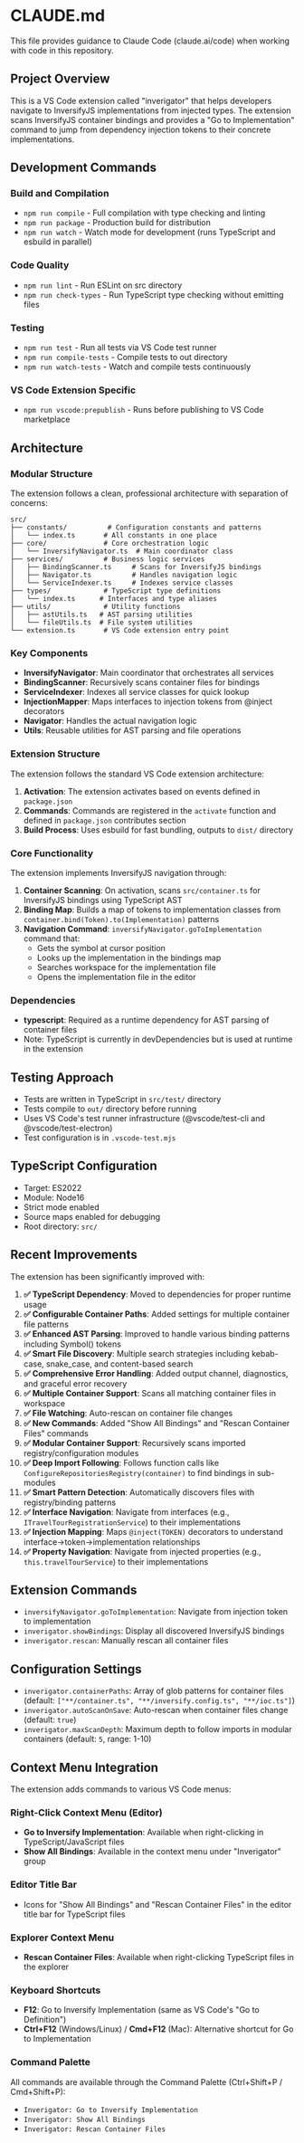 # CLAUDE.md

This file provides guidance to Claude Code (claude.ai/code) when working with code in this repository.

## Project Overview

This is a VS Code extension called "inverigator" that helps developers navigate to InversifyJS implementations from injected types. The extension scans InversifyJS container bindings and provides a "Go to Implementation" command to jump from dependency injection tokens to their concrete implementations.

## Development Commands

### Build and Compilation
- `npm run compile` - Full compilation with type checking and linting
- `npm run package` - Production build for distribution
- `npm run watch` - Watch mode for development (runs TypeScript and esbuild in parallel)

### Code Quality
- `npm run lint` - Run ESLint on src directory
- `npm run check-types` - Run TypeScript type checking without emitting files

### Testing
- `npm run test` - Run all tests via VS Code test runner
- `npm run compile-tests` - Compile tests to out directory
- `npm run watch-tests` - Watch and compile tests continuously

### VS Code Extension Specific
- `npm run vscode:prepublish` - Runs before publishing to VS Code marketplace

## Architecture

### Modular Structure
The extension follows a clean, professional architecture with separation of concerns:

```
src/
├── constants/          # Configuration constants and patterns
│   └── index.ts       # All constants in one place
├── core/              # Core orchestration logic
│   └── InversifyNavigator.ts  # Main coordinator class
├── services/          # Business logic services
│   ├── BindingScanner.ts     # Scans for InversifyJS bindings
│   ├── Navigator.ts          # Handles navigation logic
│   └── ServiceIndexer.ts     # Indexes service classes
├── types/             # TypeScript type definitions
│   └── index.ts      # Interfaces and type aliases
├── utils/             # Utility functions
│   ├── astUtils.ts   # AST parsing utilities
│   └── fileUtils.ts  # File system utilities
└── extension.ts       # VS Code extension entry point
```

### Key Components

- **InversifyNavigator**: Main coordinator that orchestrates all services
- **BindingScanner**: Recursively scans container files for bindings
- **ServiceIndexer**: Indexes all service classes for quick lookup
- **InjectionMapper**: Maps interfaces to injection tokens from @inject decorators
- **Navigator**: Handles the actual navigation logic
- **Utils**: Reusable utilities for AST parsing and file operations

### Extension Structure
The extension follows the standard VS Code extension architecture:
1. **Activation**: The extension activates based on events defined in `package.json`
2. **Commands**: Commands are registered in the `activate` function and defined in `package.json` contributes section
3. **Build Process**: Uses esbuild for fast bundling, outputs to `dist/` directory

### Core Functionality
The extension implements InversifyJS navigation through:
1. **Container Scanning**: On activation, scans `src/container.ts` for InversifyJS bindings using TypeScript AST
2. **Binding Map**: Builds a map of tokens to implementation classes from `container.bind(Token).to(Implementation)` patterns
3. **Navigation Command**: `inversifyNavigator.goToImplementation` command that:
   - Gets the symbol at cursor position
   - Looks up the implementation in the bindings map
   - Searches workspace for the implementation file
   - Opens the implementation file in the editor

### Dependencies
- **typescript**: Required as a runtime dependency for AST parsing of container files
- Note: TypeScript is currently in devDependencies but is used at runtime in the extension

## Testing Approach
- Tests are written in TypeScript in `src/test/` directory
- Tests compile to `out/` directory before running
- Uses VS Code's test runner infrastructure (@vscode/test-cli and @vscode/test-electron)
- Test configuration is in `.vscode-test.mjs`

## TypeScript Configuration
- Target: ES2022
- Module: Node16
- Strict mode enabled
- Source maps enabled for debugging
- Root directory: `src/`

## Recent Improvements

The extension has been significantly improved with:

1. **✅ TypeScript Dependency**: Moved to dependencies for proper runtime usage
2. **✅ Configurable Container Paths**: Added settings for multiple container file patterns
3. **✅ Enhanced AST Parsing**: Improved to handle various binding patterns including Symbol() tokens
4. **✅ Smart File Discovery**: Multiple search strategies including kebab-case, snake_case, and content-based search
5. **✅ Comprehensive Error Handling**: Added output channel, diagnostics, and graceful error recovery
6. **✅ Multiple Container Support**: Scans all matching container files in workspace
7. **✅ File Watching**: Auto-rescan on container file changes
8. **✅ New Commands**: Added "Show All Bindings" and "Rescan Container Files" commands
9. **✅ Modular Container Support**: Recursively scans imported registry/configuration modules
10. **✅ Deep Import Following**: Follows function calls like `ConfigureRepositoriesRegistry(container)` to find bindings in sub-modules
11. **✅ Smart Pattern Detection**: Automatically discovers files with registry/binding patterns
12. **✅ Interface Navigation**: Navigate from interfaces (e.g., `ITravelTourRegistrationService`) to their implementations
13. **✅ Injection Mapping**: Maps `@inject(TOKEN)` decorators to understand interface->token->implementation relationships
14. **✅ Property Navigation**: Navigate from injected properties (e.g., `this.travelTourService`) to their implementations

## Extension Commands

- `inversifyNavigator.goToImplementation`: Navigate from injection token to implementation
- `inverigator.showBindings`: Display all discovered InversifyJS bindings
- `inverigator.rescan`: Manually rescan all container files

## Configuration Settings

- `inverigator.containerPaths`: Array of glob patterns for container files (default: `["**/container.ts", "**/inversify.config.ts", "**/ioc.ts"]`)
- `inverigator.autoScanOnSave`: Auto-rescan when container files change (default: `true`)
- `inverigator.maxScanDepth`: Maximum depth to follow imports in modular containers (default: `5`, range: 1-10)

## Context Menu Integration

The extension adds commands to various VS Code menus:

### Right-Click Context Menu (Editor)
- **Go to Inversify Implementation**: Available when right-clicking in TypeScript/JavaScript files
- **Show All Bindings**: Available in the context menu under "Inverigator" group

### Editor Title Bar
- Icons for "Show All Bindings" and "Rescan Container Files" in the editor title bar for TypeScript files

### Explorer Context Menu
- **Rescan Container Files**: Available when right-clicking TypeScript files in the explorer

### Keyboard Shortcuts
- **F12**: Go to Inversify Implementation (same as VS Code's "Go to Definition")
- **Ctrl+F12** (Windows/Linux) / **Cmd+F12** (Mac): Alternative shortcut for Go to Implementation

### Command Palette
All commands are available through the Command Palette (Ctrl+Shift+P / Cmd+Shift+P):
- `Inverigator: Go to Inversify Implementation`
- `Inverigator: Show All Bindings`
- `Inverigator: Rescan Container Files`